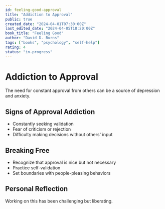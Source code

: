 ```yaml
---
id: feeling-good-approval
title: "Addiction to Approval"
public: true
created_date: "2024-04-01T07:30:00Z"
last_edited_date: "2024-04-05T18:20:00Z"
book_title: "Feeling Good"
author: "David D. Burns"
tags: ["books", "psychology", "self-help"]
rating: 4
status: "in-progress"
---
```


# Addiction to Approval

The need for constant approval from others can be a source of depression and anxiety.

## Signs of Approval Addiction

- Constantly seeking validation
- Fear of criticism or rejection
- Difficulty making decisions without others' input

## Breaking Free

- Recognize that approval is nice but not necessary
- Practice self-validation
- Set boundaries with people-pleasing behaviors

## Personal Reflection

Working on this has been challenging but liberating.
